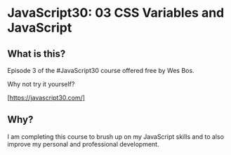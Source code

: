 # JavaScript30: 03 CSS Variables and JavaScript


## What is this?

Episode 3 of the #JavaScript30 course offered free by Wes Bos.

Why not try it yourself?

[https://javascript30.com/] 

## Why?

I am completing this course to brush up on my JavaScript skills and to also improve my personal and professional development. 
